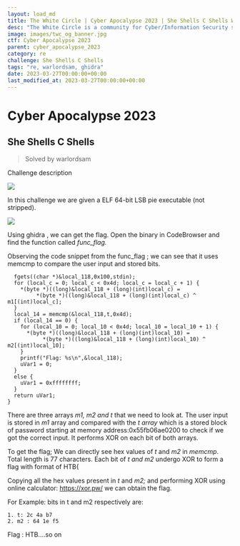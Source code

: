 ```yaml
---
layout: load_md
title: The White Circle | Cyber Apocalypse 2023 | She Shells C Shells Writeup
desc: "The White Circle is a community for Cyber/Information Security students, enthusiasts and professionals. You can discuss anything related to Security, share your knowledge with others, get help when you need it and proceed further in your journey with amazing people from all over the world."
image: images/twc_og_banner.jpg
ctf: Cyber Apocalypse 2023
parent: cyber_apocalypse_2023
category: re
challenge: She Shells C Shells
tags: "re, warlordsam, ghidra"
date: 2023-03-27T00:00:00+00:00
last_modified_at: 2023-03-27T00:00:00+00:00
---
```


<h1 class="heading card-title white-text">Cyber Apocalypse 2023</h1>

##  She Shells C Shells
> Solved by warlordsam

Challenge description

![](https://i.imgur.com/0tDZYcp.png)


In this challenge we are given a ELF 64-bit LSB pie executable (not stripped).

![](https://i.imgur.com/AVU3W06.png)


Using ghidra , we can get the flag. Open the binary in  CodeBrowser and find the function called *func_flag.* 

Observing the code snippet from the func_flag ; we can see that  it uses memcmp to compare the user input and stored bits.

      fgets((char *)&local_118,0x100,stdin);
      for (local_c = 0; local_c < 0x4d; local_c = local_c + 1) {
        *(byte *)((long)&local_118 + (long)(int)local_c) =
             *(byte *)((long)&local_118 + (long)(int)local_c) ^ m1[(int)local_c];
      }
      local_14 = memcmp(&local_118,t,0x4d);
      if (local_14 == 0) {
        for (local_10 = 0; local_10 < 0x4d; local_10 = local_10 + 1) {
          *(byte *)((long)&local_118 + (long)(int)local_10) =
               *(byte *)((long)&local_118 + (long)(int)local_10) ^ m2[(int)local_10];
        }
        printf("Flag: %s\n",&local_118);
        uVar1 = 0;
      }
      else {
        uVar1 = 0xffffffff;
      }
      return uVar1;
    }
    

There are three arrays *m1, m2 and t* that we need to look at. The user input is stored in *m1* array and compared with the *t array* which is a stored block of password starting at memory address:0x55fb06ae0200 to check if we got the correct input. It performs XOR on each bit of both arrays.

To get the flag; We can directly see hex values of *t* and *m2* in *memcmp*. Total length is 77 characters. Each bit of *t  and  m2* undergo XOR  to form a flag with format of  HTB{ 

Copying all the hex values present in *t* and *m2;* and performing XOR using online calculator: https://xor.pw/ we can obtain the flag.

For Example: bits in t and m2 respectively are:

```
1. t: 2c 4a b7 
2. m2 : 64 1e f5 
```

Flag : HTB....so on 


